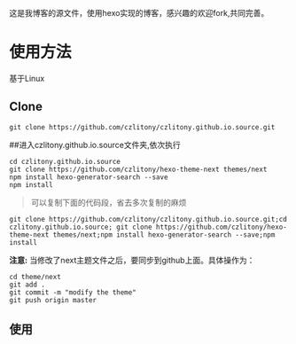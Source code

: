 这是我博客的源文件，使用hexo实现的博客，感兴趣的欢迎fork,共同完善。

# 使用方法

基于Linux

## Clone
~~~
git clone https://github.com/czlitony/czlitony.github.io.source.git
~~~

##进入czlitony.github.io.source文件夹,依次执行
~~~
cd czlitony.github.io.source
git clone https://github.com/czlitony/hexo-theme-next themes/next
npm install hexo-generator-search --save
npm install
~~~

> 可以复制下面的代码段，省去多次复制的麻烦
~~~
git clone https://github.com/czlitony/czlitony.github.io.source.git;cd czlitony.github.io.source; git clone https://github.com/czlitony/hexo-theme-next themes/next;npm install hexo-generator-search --save;npm install
~~~

**注意:** 当修改了next主题文件之后，要同步到github上面。具体操作为：
~~~
cd theme/next
git add .
git commit -m "modify the theme"
git push origin master
~~~

## 使用

